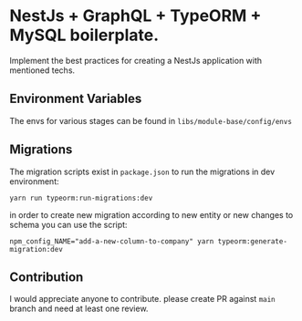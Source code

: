 # NestJs + GraphQL + TypeORM + MySQL boilerplate.

Implement the best practices for creating a NestJs application with mentioned techs.

## Environment Variables

The envs for various stages can be found in `libs/module-base/config/envs`

## Migrations

The migration scripts exist in `package.json`
to run the migrations in dev environment:

```
yarn run typeorm:run-migrations:dev
```

in order to create new migration according to new entity or new changes to schema you can use the script:

```
npm_config_NAME="add-a-new-column-to-company" yarn typeorm:generate-migration:dev
```

## Contribution
I would appreciate anyone to contribute. please create PR against `main` branch and need at least one review.
